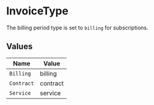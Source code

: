 # InvoiceType

The billing period type is set to `billing` for subscriptions.


## Values

| Name       | Value      |
| ---------- | ---------- |
| `Billing`  | billing    |
| `Contract` | contract   |
| `Service`  | service    |